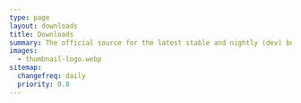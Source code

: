 ```yaml
---
type: page
layout: downloads
title: Downloads
summary: The official source for the latest stable and nightly (dev) builds for PCSX2 on all supported platforms
images:
  - thumbnail-logo.webp
sitemap:
  changefreq: daily
  priority: 0.8
---
```

